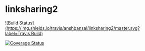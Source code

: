 # linksharing2

[![Build Status](https://img.shields.io/travis/anshbansal/linksharing2/master.svg?label=Travis Build)](https://travis-ci.org/anshbansal/linksharing2) 

[![Coverage Status](https://coveralls.io/repos/anshbansal/linksharing2/badge.svg?branch=master)](https://coveralls.io/r/anshbansal/linksharing2?branch=master)
